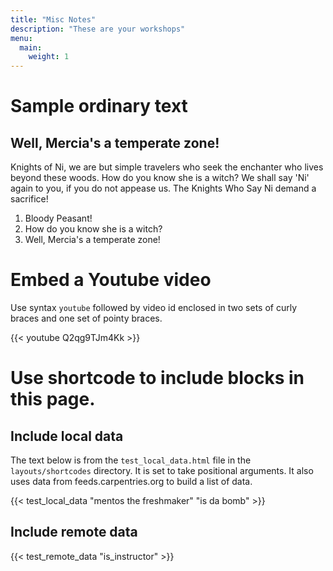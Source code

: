 ```yaml
---
title: "Misc Notes"
description: "These are your workshops"
menu:
  main:
    weight: 1
---
```



# Sample ordinary text

## Well, Mercia's a temperate zone!

Knights of Ni, we are but simple travelers who seek the enchanter who lives beyond these woods. How do you know she is a witch? We shall say 'Ni' again to you, if you do not appease us. The Knights Who Say Ni demand a sacrifice!

1. Bloody Peasant!
1. How do you know she is a witch?
1. Well, Mercia's a temperate zone!


# Embed a Youtube video 

Use syntax `youtube` followed by video id enclosed in two sets of curly braces and one set of pointy braces. 

{{< youtube Q2qg9TJm4Kk >}}

# Use shortcode to include blocks in this page.

## Include local data 

The text below is from the `test_local_data.html` file in the `layouts/shortcodes` directory.  It is set to take positional arguments.
It also uses data from feeds.carpentries.org to build a list of data. 

{{< test_local_data "mentos the freshmaker" "is da bomb" >}}

## Include remote data 

{{< test_remote_data "is_instructor" >}}